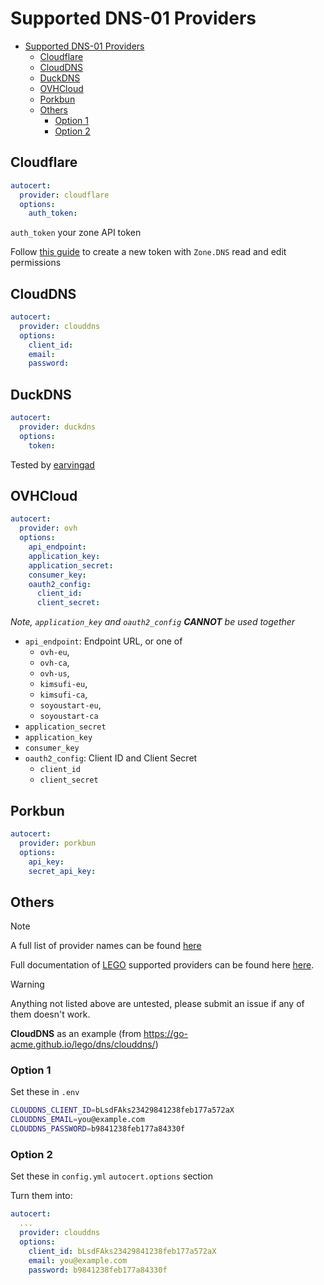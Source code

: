 # Supported DNS-01 Providers

- [Supported DNS-01 Providers](#supported-dns-01-providers)
  - [Cloudflare](#cloudflare)
  - [CloudDNS](#clouddns)
  - [DuckDNS](#duckdns)
  - [OVHCloud](#ovhcloud)
  - [Porkbun](#porkbun)
  - [Others](#others)
    - [Option 1](#option-1)
    - [Option 2](#option-2)

## Cloudflare

```yaml
autocert:
  provider: cloudflare
  options:
    auth_token:
```

`auth_token` your zone API token

Follow [this guide](https://cloudkul.com/blog/automcatic-renew-and-generate-ssl-on-your-website-using-lego-client/) to create a new token with `Zone.DNS` read and edit permissions

## CloudDNS

```yaml
autocert:
  provider: clouddns
  options:
    client_id:
    email:
    password:
```

## DuckDNS

```yaml
autocert:
  provider: duckdns
  options:
    token:
```

Tested by [earvingad](https://github.com/earvingad)

## OVHCloud

```yaml
autocert:
  provider: ovh
  options:
    api_endpoint:
    application_key:
    application_secret:
    consumer_key:
    oauth2_config:
      client_id:
      client_secret:
```

_Note, `application_key` and `oauth2_config` **CANNOT** be used together_

- `api_endpoint`: Endpoint URL, or one of
  - `ovh-eu`,
  - `ovh-ca`,
  - `ovh-us`,
  - `kimsufi-eu`,
  - `kimsufi-ca`,
  - `soyoustart-eu`,
  - `soyoustart-ca`
- `application_secret`
- `application_key`
- `consumer_key`
- `oauth2_config`: Client ID and Client Secret
  - `client_id`
  - `client_secret`

## Porkbun

```yaml
autocert:
  provider: porkbun
  options:
    api_key:
    secret_api_key:
```

## Others

> [!NOTE]
> A full list of provider names can be found [here](https://github.com/yusing/godoxy/blob/4410637f8b543e0042ee92efe63319fad35778a3/internal/autocert/providers.go#L153)
>
> Full documentation of [LEGO](https://go-acme.github.io/lego/index.html) supported providers can be found here [here](https://go-acme.github.io/lego/dns).

> [!WARNING]
> Anything not listed above are untested, please submit an issue if any of them doesn't work.

**CloudDNS** as an example (from <https://go-acme.github.io/lego/dns/clouddns/>)

### Option 1

Set these in `.env`

```bash
CLOUDDNS_CLIENT_ID=bLsdFAks23429841238feb177a572aX
CLOUDDNS_EMAIL=you@example.com
CLOUDDNS_PASSWORD=b9841238feb177a84330f
```

### Option 2

Set these in `config.yml` `autocert.options` section

Turn them into:

```yaml
autocert:
  ...
  provider: clouddns
  options:
    client_id: bLsdFAks23429841238feb177a572aX
    email: you@example.com
    password: b9841238feb177a84330f
```
